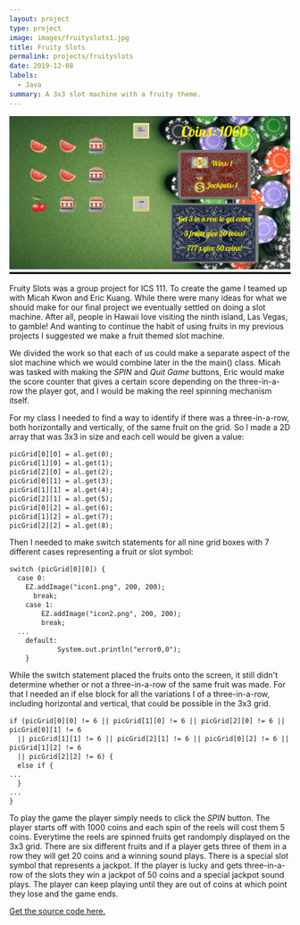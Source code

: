 ```yaml
---
layout: project
type: project
image: images/fruityslots1.jpg
title: Fruity Slots
permalink: projects/fruityslots
date: 2019-12-08
labels:
  - Java
summary: A 3x3 slot machine with a fruity theme.
---
```


<img class="ui large rounded image" src="../images/fruityslots2.jpg">

Fruity Slots was a group project for ICS 111. To create the game I teamed up with Micah Kwon and Eric Kuang. While there were many ideas for what we should make for our final project we eventually settled on doing a slot machine. After all, people in Hawaii love visiting the ninth island, Las Vegas, to gamble! And wanting to continue the habit of using fruits in my previous projects I suggested we make a fruit themed slot machine. 

We divided the work so that each of us could make a separate aspect of the slot machine which we would combine later in the the main() class. Micah was tasked with making the *SPIN* and *Quit Game* buttons, Eric would make the score counter that gives a certain score depending on the three-in-a-row the player got, and I would be making the reel spinning mechanism itself. 

For my class I needed to find a way to identify if there was a three-in-a-row, both horizontally and vertically, of the same fruit on the grid. So I made a 2D array that was 3x3 in size and each cell would be given a value:

```
picGrid[0][0] = al.get(0);
picGrid[1][0] = al.get(1);
picGrid[2][0] = al.get(2);
picGrid[0][1] = al.get(3);
picGrid[1][1] = al.get(4);
picGrid[2][1] = al.get(5);
picGrid[0][2] = al.get(6);
picGrid[1][2] = al.get(7);
picGrid[2][2] = al.get(8);
```

Then I needed to make switch statements for all nine grid boxes with 7 different cases representing a fruit or slot symbol: 

```
switch (picGrid[0][0]) { 
  case 0:
    EZ.addImage("icon1.png", 200, 200);
	  break;
	case 1:
		EZ.addImage("icon2.png", 200, 200);
		break;
  ...
	default:
			System.out.println("error0,0");
	}
```

While the switch statement placed the fruits onto the screen, it still didn't determine whether or not a three-in-a-row of the same fruit was made. For that I needed an if else block for all the variations I of a three-in-a-row, including horizontal and vertical, that could be possible in the 3x3 grid. 

```
if (picGrid[0][0] != 6 || picGrid[1][0] != 6 || picGrid[2][0] != 6 || picGrid[0][1] != 6 
  || picGrid[1][1] != 6 || picGrid[2][1] != 6 || picGrid[0][2] != 6 || picGrid[1][2] != 6
  || picGrid[2][2] != 6) { 
  else if {
...
  }
...
}
```

To play the game the player simply needs to click the *SPIN* button. The player starts off with 1000 coins and each spin of the reels will cost them 5 coins. Everytime the reels are spinned fruits get randomply displayed on the 3x3 grid. There are six different fruits and if a player gets three of them in a row they will get 20 coins and a winning sound plays. There is a special slot symbol that represents a jackpot. If the player is lucky and gets three-in-a-row of the slots they win a jackpot of 50 coins and a special jackpot sound plays. The player can keep playing until they are out of coins at which point they lose and the game ends.

[Get the source code here.](https://github.com/rainllo/fruityslots)
